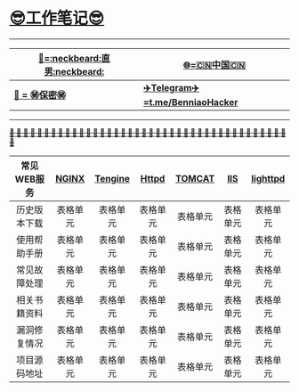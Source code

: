# __[:sunglasses:工作笔记:sunglasses:](https://github.com/benniao1996/1996)__
****
|[__:restroom:=:neckbeard:直男:neckbeard:__](https://github.com/benniao1996/1996)|[__:globe_with_meridians:=:cn:中国:cn:__](https://github.com/benniao1996/1996)|
| --- | ---
|[__:couple_with_heart: = :secret:保密:secret:__](https://github.com/benniao1996/1996)|[__:airplane:Telegram:airplane:=t.me/BenniaoHacker__](https://t.me/BenniaoHacker)|
****
[~~__**:shit: :shit: :shit: :shit: :shit: :shit: :shit: :shit: :shit: :shit: :shit: :shit: :shit: :shit: :shit: :shit: :shit: :shit: :shit: :shit: :shit: :shit: :shit: :shit: :shit: :shit: :shit: :shit: :shit: :shit: :shit: :shit: :shit: :shit: :shit: :shit: :shit: :shit: :shit: :shit: :shit:**__~~](https://t.me/BenniaoHacker)

| 常见WEB服务 | [NGINX](http://nginx.org/)  | [Tengine](http://tengine.taobao.org/) | [Httpd](http://httpd.apache.org/) | [TOMCAT](http://tomcat.apache.org/) | [IIS](https://www.iis.net/) | [lighttpd](http://www.lighttpd.net/)  | 
| :----------: | :-----------: | :----------: | :-----------: | :----------: | :-----------: | :----------: | 
| 历史版本下载 | 表格单元   | 表格单元   | 表格单元   | 表格单元   | 表格单元   | 表格单元   | 
| 使用帮助手册 | 表格单元   | 表格单元   | 表格单元   | 表格单元   | 表格单元   | 表格单元   | 
| 常见故障处理 | 表格单元   | 表格单元   | 表格单元   | 表格单元   | 表格单元   | 表格单元   | 
| 相关书籍资料 | 表格单元   | 表格单元   | 表格单元   | 表格单元   | 表格单元   | 表格单元   | 
| 漏洞修复情况 | 表格单元   | 表格单元   | 表格单元   | 表格单元   | 表格单元   | 表格单元   | 
| 项目源码地址 | 表格单元   | 表格单元   | 表格单元   | 表格单元   | 表格单元   | 表格单元   | 
